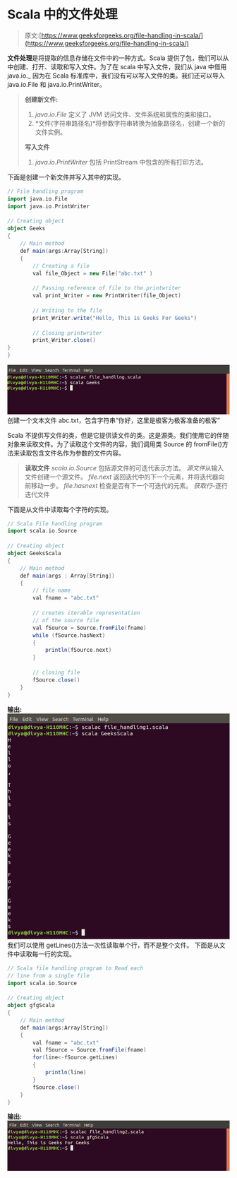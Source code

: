 # Scala 中的文件处理

> 原文:[https://www.geeksforgeeks.org/file-handling-in-scala/](https://www.geeksforgeeks.org/file-handling-in-scala/)

**文件处理**是将提取的信息存储在文件中的一种方式。Scala 提供了包，我们可以从中创建、打开、读取和写入文件。为了在 scala 中写入文件，我们从 java 中借用 java.io._ 因为在 Scala 标准库中，我们没有可以写入文件的类。我们还可以导入 java.io.File 和 java.io.PrintWriter。

> **创建新文件:**
> 
> 1.  *java.io.File* 定义了 JVM 访问文件、文件系统和属性的类和接口。
> 2.  *文件(字符串路径名)*将参数字符串转换为抽象路径名，创建一个新的文件实例。
> 
> **写入文件**
> 
> 1.  *java.io.PrintWriter* 包括 PrintStream 中包含的所有打印方法。

下面是创建一个新文件并写入其中的实现。

```scala
// File handling program
import java.io.File
import java.io.PrintWriter

// Creating object
object Geeks
{
    // Main method
    def main(args:Array[String])
    {
        // Creating a file 
        val file_Object = new File("abc.txt" ) 

        // Passing reference of file to the printwriter     
        val print_Writer = new PrintWriter(file_Object) 

        // Writing to the file       
        print_Writer.write("Hello, This is Geeks For Geeks") 

        // Closing printwriter    
        print_Writer.close()       
}
}     
```

![](img/66e40da83c02caf480935aef95f743c2.png)
创建一个文本文件 abc.txt，包含字符串“你好，这里是极客为极客准备的极客”

Scala 不提供写文件的类，但是它提供读文件的类。这是源类。我们使用它的伴随对象来读取文件。为了读取这个文件的内容，我们调用类 Source 的 fromFile()方法来读取包含文件名作为参数的文件内容。

> **读取文件**
> *scala.io.Source* 包括源文件的可迭代表示方法。
> *源文件*从输入文件创建一个源文件。
> *file.next* 返回迭代中的下一个元素，并将迭代器向前移动一步。
> *file.hasnext* 检查是否有下一个可迭代的元素。
> *获取行*–逐行迭代文件

下面是从文件中读取每个字符的实现。

```scala
// Scala File handling program
import scala.io.Source

// Creating object 
object GeeksScala
{
    // Main method
    def main(args : Array[String])
    {
        // file name
        val fname = "abc.txt" 

        // creates iterable representation 
        // of the source file            
        val fSource = Source.fromFile(fname) 
        while (fSource.hasNext)
        {
            println(fSource.next)
        }

        // closing file
        fSource.close() 
    }
}
```

**输出:**
![](img/88d976cfbe672eeaad7b280ae1bf9188.png)
我们可以使用 getLines()方法一次性读取单个行，而不是整个文件。
下面是从文件中读取每一行的实现。

```scala
// Scala file handling program to Read each
// line from a single file
import scala.io.Source 

// Creating object
object gfgScala
{ 
    // Main method
    def main(args:Array[String])
    { 
        val fname = "abc.txt"
        val fSource = Source.fromFile(fname) 
        for(line<-fSource.getLines)
        { 
            println(line) 
        } 
        fSource.close() 
    } 
} 
```

**输出:**
![](img/3a94d72f87a136d48053e98d6c7dc2ce.png)